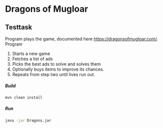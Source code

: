 # Dragons of Mugloar <br>
## Testtask

Program plays the game, documented here https://dragonsofmugloar.com/. <br>
Program
1. Starts a new game
2. Fetches a list of ads
3. Picks the best ads to solve and solves them
4. Optionally buys items to improve its chances.
5. Repeats from step two until lives run out.

##### Build
```bash
mvn clean install
```

##### Run
```bash
java -jar Dragons.jar
```



